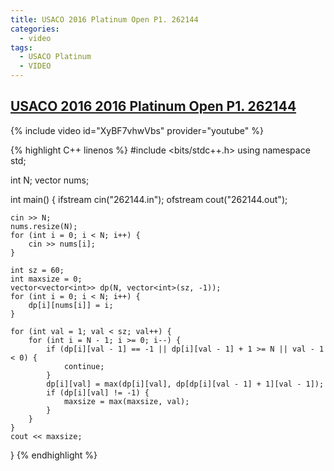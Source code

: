 ```yaml
---
title: USACO 2016 Platinum Open P1. 262144
categories:
  - video
tags:
  - USACO Platinum
  - VIDEO
---
```


## [USACO 2016 2016 Platinum Open P1. 262144](http://www.usaco.org/index.php?page=viewproblem2&cpid=648)

{% include video id="XyBF7vhwVbs" provider="youtube" %}

{% highlight C++ linenos %}
#include <bits/stdc++.h>
using namespace std;

int N;
vector<int> nums;

int main() {
    ifstream cin("262144.in");
    ofstream cout("262144.out");

    cin >> N;
    nums.resize(N);
    for (int i = 0; i < N; i++) {
        cin >> nums[i];
    }

    int sz = 60;
    int maxsize = 0;
    vector<vector<int>> dp(N, vector<int>(sz, -1));
    for (int i = 0; i < N; i++) {
        dp[i][nums[i]] = i;
    }

    for (int val = 1; val < sz; val++) {
        for (int i = N - 1; i >= 0; i--) {
            if (dp[i][val - 1] == -1 || dp[i][val - 1] + 1 >= N || val - 1 < 0) {
                continue;
            }
            dp[i][val] = max(dp[i][val], dp[dp[i][val - 1] + 1][val - 1]);
            if (dp[i][val] != -1) {
                maxsize = max(maxsize, val);
            }
        }
    }
    cout << maxsize;
}
{% endhighlight %}  
